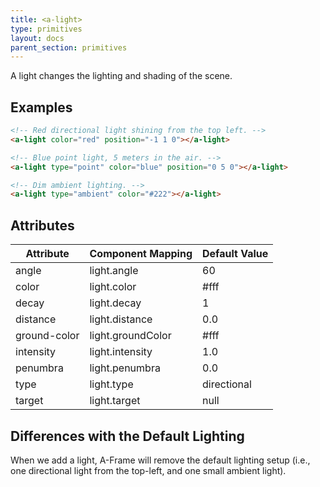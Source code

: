 ```yaml
---
title: <a-light>
type: primitives
layout: docs
parent_section: primitives
---
```


A light changes the lighting and shading of the scene.

## Examples


```html
<!-- Red directional light shining from the top left. -->
<a-light color="red" position="-1 1 0"></a-light>

<!-- Blue point light, 5 meters in the air. -->
<a-light type="point" color="blue" position="0 5 0"></a-light>

<!-- Dim ambient lighting. -->
<a-light type="ambient" color="#222"></a-light>
```

## Attributes

| Attribute    | Component Mapping | Default Value |
| ------------ | ----------------- | ------------- |
| angle        | light.angle       | 60            |
| color        | light.color       | #fff          |
| decay        | light.decay       | 1             |
| distance     | light.distance    | 0.0           |
| ground-color | light.groundColor | #fff          |
| intensity    | light.intensity   | 1.0           |
| penumbra     | light.penumbra    | 0.0           |
| type         | light.type        | directional   |
| target       | light.target      | null          |

## Differences with the Default Lighting

When we add a light, A-Frame will remove the default lighting setup (i.e., one
directional light from the top-left, and one small ambient light).
